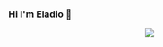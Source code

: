 ### Hi I'm Eladio 👋

<!--
**Eladios30/Eladios30** is a ✨ _special_ ✨ repository because its `README.md` (this file) appears on your GitHub profile.

Here are some ideas to get you started:

- 🔭 I’m currently working on ...
- 🌱 I’m currently learning ...
- 👯 I’m looking to collaborate on ...
- 🤔 I’m looking for help with ...
- 💬 Ask me about ...
- 📫 How to reach me: ...
- 😄 Pronouns: ...
- ⚡ Fun fact: ...
-->
<!--Paquetes de iconos-->
<p align="center">
  <a href="https://skillicons.dev">
    <img src="https://skillicons.dev/icons?i=git,bootstrap,css,firebase,github,html,idea,c#,java,js,linux, sqlserver,mysql,py,vscode&perline=14" />
  </a>
</p>
